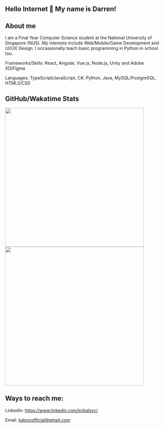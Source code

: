 ## Hello Internet 👋 My name is Darren!

## About me

I am a Final Year Computer Science student at the National University of Singapore (NUS). My interests include Web/Mobile/Game Development and UI/UX Design. I occassionally teach basic programming in Python in school too.

Frameworks/Skills: React, Angular, Vue.js, Node.js, Unity and Adobe XD/Figma

Languages: TypeScript/JavaScript, C#, Python, Java, MySQL/PostgreSQL, HTML5/CSS

## GitHub/Wakatime Stats
<p float='left'>
<a href="https://github.com/anuraghazra/github-readme-stats">
  <img width="450" align="center" src="https://github-readme-stats.vercel.app/api?username=kalsyc&count_private=true&show_icons=true&theme=radical" />
</a>
<a href="https://github.com/anuraghazra/github-readme-stats">
  <img width="450" align="center" src="https://github-readme-stats.vercel.app/api/wakatime?username=kalsyc" />
</a>
  </p>

## Ways to reach me:

LinkedIn: https://www.linkedin.com/in/kalsyc/

Email: kalsycofficial@gmail.com

<!--
**Kalsyc/kalsyc** is a ✨ _special_ ✨ repository because its `README.md` (this file) appears on your GitHub profile.

Here are some ideas to get you started:

- 🔭 I’m currently working on ...
- 🌱 I’m currently learning ...
- 👯 I’m looking to collaborate on ...
- 🤔 I’m looking for help with ...
- 💬 Ask me about ...
- 📫 How to reach me: ...
- 😄 Pronouns: ...
- ⚡ Fun fact: ...
-->
